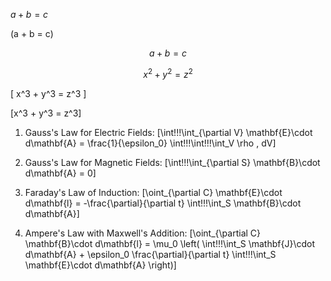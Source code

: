 $a + b = c$

\(a + b = c\)

$$a + b = c$$

$$
x^2 + y^2 = z^2
$$

\[
x^3 + y^3 = z^3
\]

\[x^3 + y^3 = z^3\]


1. Gauss's Law for Electric Fields:
\[\int\!\!\!\int_{\partial V} \mathbf{E}\cdot d\mathbf{A} = \frac{1}{\epsilon_0} \int\!\!\!\int\!\!\!\int_V \rho \, dV\]

2. Gauss's Law for Magnetic Fields:
\[\int\!\!\!\int_{\partial S} \mathbf{B}\cdot d\mathbf{A} = 0\]

3. Faraday's Law of Induction:
\[\oint_{\partial C} \mathbf{E}\cdot d\mathbf{l} = -\frac{\partial}{\partial t} \int\!\!\!\int_S \mathbf{B}\cdot d\mathbf{A}\]

4. Ampere's Law with Maxwell's Addition:
\[\oint_{\partial C} \mathbf{B}\cdot d\mathbf{l} = \mu_0 \left( \int\!\!\!\int_S \mathbf{J}\cdot d\mathbf{A} + \epsilon_0 \frac{\partial}{\partial t} \int\!\!\!\int_S \mathbf{E}\cdot d\mathbf{A} \right)\]

